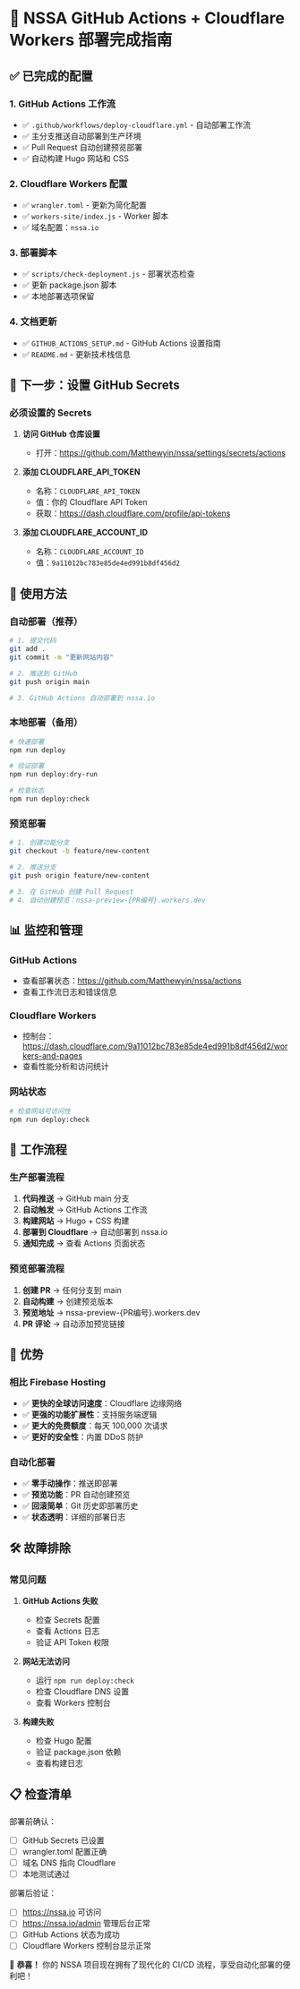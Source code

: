 # 🚀 NSSA GitHub Actions + Cloudflare Workers 部署完成指南

## ✅ 已完成的配置

### 1. GitHub Actions 工作流
- ✅ `.github/workflows/deploy-cloudflare.yml` - 自动部署工作流
- ✅ 主分支推送自动部署到生产环境
- ✅ Pull Request 自动创建预览部署
- ✅ 自动构建 Hugo 网站和 CSS

### 2. Cloudflare Workers 配置
- ✅ `wrangler.toml` - 更新为简化配置
- ✅ `workers-site/index.js` - Worker 脚本
- ✅ 域名配置：`nssa.io`

### 3. 部署脚本
- ✅ `scripts/check-deployment.js` - 部署状态检查
- ✅ 更新 package.json 脚本
- ✅ 本地部署选项保留

### 4. 文档更新
- ✅ `GITHUB_ACTIONS_SETUP.md` - GitHub Actions 设置指南
- ✅ `README.md` - 更新技术栈信息

## 🔧 下一步：设置 GitHub Secrets

### 必须设置的 Secrets

1. **访问 GitHub 仓库设置**
   - 打开：https://github.com/Matthewyin/nssa/settings/secrets/actions

2. **添加 CLOUDFLARE_API_TOKEN**
   - 名称：`CLOUDFLARE_API_TOKEN`
   - 值：你的 Cloudflare API Token
   - 获取：https://dash.cloudflare.com/profile/api-tokens

3. **添加 CLOUDFLARE_ACCOUNT_ID**
   - 名称：`CLOUDFLARE_ACCOUNT_ID`
   - 值：`9a11012bc783e85de4ed991b8df456d2`

## 🎯 使用方法

### 自动部署（推荐）
```bash
# 1. 提交代码
git add .
git commit -m "更新网站内容"

# 2. 推送到 GitHub
git push origin main

# 3. GitHub Actions 自动部署到 nssa.io
```

### 本地部署（备用）
```bash
# 快速部署
npm run deploy

# 验证部署
npm run deploy:dry-run

# 检查状态
npm run deploy:check
```

### 预览部署
```bash
# 1. 创建功能分支
git checkout -b feature/new-content

# 2. 推送分支
git push origin feature/new-content

# 3. 在 GitHub 创建 Pull Request
# 4. 自动创建预览：nssa-preview-{PR编号}.workers.dev
```

## 📊 监控和管理

### GitHub Actions
- 查看部署状态：https://github.com/Matthewyin/nssa/actions
- 查看工作流日志和错误信息

### Cloudflare Workers
- 控制台：https://dash.cloudflare.com/9a11012bc783e85de4ed991b8df456d2/workers-and-pages
- 查看性能分析和访问统计

### 网站状态
```bash
# 检查网站可访问性
npm run deploy:check
```

## 🔄 工作流程

### 生产部署流程
1. **代码推送** → GitHub main 分支
2. **自动触发** → GitHub Actions 工作流
3. **构建网站** → Hugo + CSS 构建
4. **部署到 Cloudflare** → 自动部署到 nssa.io
5. **通知完成** → 查看 Actions 页面状态

### 预览部署流程
1. **创建 PR** → 任何分支到 main
2. **自动构建** → 创建预览版本
3. **预览地址** → nssa-preview-{PR编号}.workers.dev
4. **PR 评论** → 自动添加预览链接

## 🎉 优势

### 相比 Firebase Hosting
- ✅ **更快的全球访问速度**：Cloudflare 边缘网络
- ✅ **更强的功能扩展性**：支持服务端逻辑
- ✅ **更大的免费额度**：每天 100,000 次请求
- ✅ **更好的安全性**：内置 DDoS 防护

### 自动化部署
- ✅ **零手动操作**：推送即部署
- ✅ **预览功能**：PR 自动创建预览
- ✅ **回滚简单**：Git 历史即部署历史
- ✅ **状态透明**：详细的部署日志

## 🛠️ 故障排除

### 常见问题
1. **GitHub Actions 失败**
   - 检查 Secrets 配置
   - 查看 Actions 日志
   - 验证 API Token 权限

2. **网站无法访问**
   - 运行 `npm run deploy:check`
   - 检查 Cloudflare DNS 设置
   - 查看 Workers 控制台

3. **构建失败**
   - 检查 Hugo 配置
   - 验证 package.json 依赖
   - 查看构建日志

## 📋 检查清单

部署前确认：
- [ ] GitHub Secrets 已设置
- [ ] wrangler.toml 配置正确
- [ ] 域名 DNS 指向 Cloudflare
- [ ] 本地测试通过

部署后验证：
- [ ] https://nssa.io 可访问
- [ ] https://nssa.io/admin 管理后台正常
- [ ] GitHub Actions 状态为成功
- [ ] Cloudflare Workers 控制台显示正常

🎊 **恭喜！** 你的 NSSA 项目现在拥有了现代化的 CI/CD 流程，享受自动化部署的便利吧！

